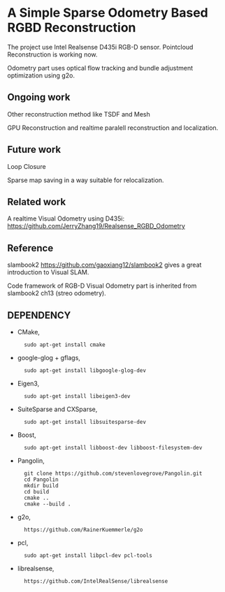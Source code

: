 # A Simple Sparse Odometry Based RGBD Reconstruction

The project use Intel Realsense D435i RGB-D sensor. Pointcloud Reconstruction is working now. 

Odometry part uses optical flow tracking and bundle adjustment optimization using g2o.

## Ongoing work
Other reconstruction method like TSDF and Mesh

GPU Reconstruction and realtime paralell reconstruction and localization.

## Future work

Loop Closure

Sparse map saving in a way suitable for relocalization.

## Related work

A realtime Visual Odometry using D435i: https://github.com/JerryZhang19/Realsense_RGBD_Odometry

## Reference

slambook2 https://github.com/gaoxiang12/slambook2 gives a great introduction to Visual SLAM.

Code framework of RGB-D Visual Odometry part is inherited from slambook2 ch13 (streo odometry).

## DEPENDENCY

* CMake,

        sudo apt-get install cmake

* google-glog + gflags,

        sudo apt-get install libgoogle-glog-dev
        
* Eigen3,

        sudo apt-get install libeigen3-dev

* SuiteSparse and CXSparse,

        sudo apt-get install libsuitesparse-dev

* Boost,

        sudo apt-get install libboost-dev libboost-filesystem-dev

* Pangolin, 

        git clone https://github.com/stevenlovegrove/Pangolin.git
        cd Pangolin
        mkdir build
        cd build
        cmake ..
        cmake --build .
        
* g2o, 

        https://github.com/RainerKuemmerle/g2o
* pcl,

        sudo apt-get install libpcl-dev pcl-tools
* librealsense,

        https://github.com/IntelRealSense/librealsense
       
      

